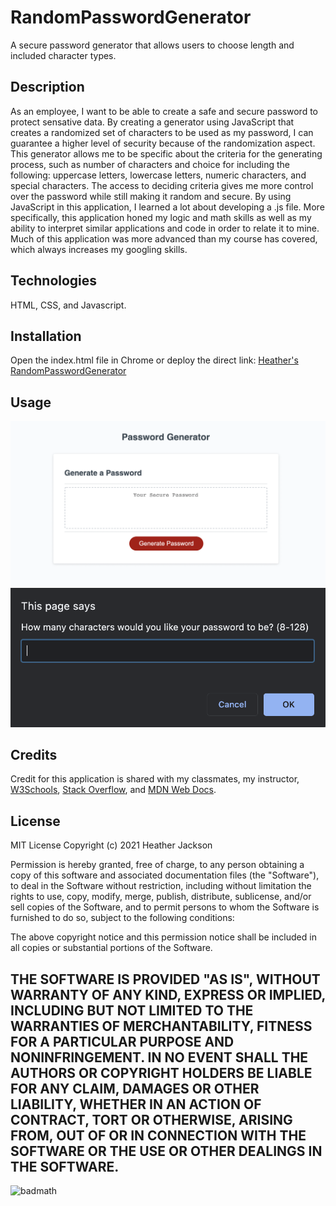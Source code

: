 # RandomPasswordGenerator
A secure password generator that allows users to choose length and included character types.

## Description
As an employee, I want to be able to create a safe and secure password to protect sensative data. By creating a generator using JavaScript that creates a randomized set of characters to be used as my password, I can guarantee a higher level of security because of the randomization aspect. This generator allows me to be specific about the criteria for the generating process, such as number of characters and choice for including the following: uppercase letters, lowercase letters, numeric characters, and special characters. The access to deciding criteria gives me more control over the password while still making it random and secure. By using JavaScript in this application, I learned a lot about developing a .js file. More specifically, this application honed my logic and math skills as well as my ability to interpret similar applications and code in order to relate it to mine. Much of this application was more advanced than my course has covered, which always increases my googling skills.

## Technologies
HTML, CSS, and Javascript.

## Installation
Open the index.html file in Chrome or deploy the direct link: [Heather's RandomPasswordGenerator](https://heatherloisejackson.github.io/RandomPasswordGenerator/)

## Usage
 ![Application screenshot](https://github.com/heatherloisejackson/RandomPasswordGenerator/blob/main/assets/Screen%20Shot%202021-03-21%20at%2011.24.27%20PM.png)
 ![Application screenshot 2](https://github.com/heatherloisejackson/RandomPasswordGenerator/blob/main/assets/Screen%20Shot%202021-03-21%20at%2011.24.36%20PM.png)
 
## Credits
Credit for this application is shared with my classmates, my instructor, [W3Schools](https://www.w3schools.com/), [Stack Overflow](https://stackoverflow.com/), and [MDN Web Docs](https://developer.mozilla.org/en-US/).

## License
MIT License
Copyright (c) 2021 Heather Jackson

Permission is hereby granted, free of charge, to any person obtaining a copy
of this software and associated documentation files (the "Software"), to deal
in the Software without restriction, including without limitation the rights
to use, copy, modify, merge, publish, distribute, sublicense, and/or sell
copies of the Software, and to permit persons to whom the Software is
furnished to do so, subject to the following conditions:

The above copyright notice and this permission notice shall be included in all
copies or substantial portions of the Software.

THE SOFTWARE IS PROVIDED "AS IS", WITHOUT WARRANTY OF ANY KIND, EXPRESS OR
IMPLIED, INCLUDING BUT NOT LIMITED TO THE WARRANTIES OF MERCHANTABILITY,
FITNESS FOR A PARTICULAR PURPOSE AND NONINFRINGEMENT. IN NO EVENT SHALL THE
AUTHORS OR COPYRIGHT HOLDERS BE LIABLE FOR ANY CLAIM, DAMAGES OR OTHER
LIABILITY, WHETHER IN AN ACTION OF CONTRACT, TORT OR OTHERWISE, ARISING FROM,
OUT OF OR IN CONNECTION WITH THE SOFTWARE OR THE USE OR OTHER DEALINGS IN THE
SOFTWARE.
---
![badmath](https://img.shields.io/github/languages/top/nielsenjared/badmath) 
